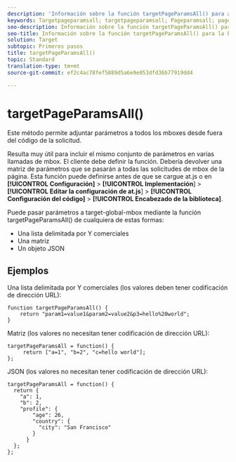 ```yaml
---
description: 'Información sobre la función targetPageParamsAll() para at.js. '
keywords: Targetpageparamsall; targetpageparamsall; Pageparamsall; pageparamsall; page params; parámetros de página; at. js; funciones; function
seo-description: Información sobre la función targetPageParamsAll() para la biblioteca JavaScript at.js de Adobe Target.
seo-title: Información sobre la función targetPageParamsAll() para la biblioteca JavaScript at.js de Adobe Target.
solution: Target
subtopic: Primeros pasos
title: targetPageParamsAll()
topic: Standard
translation-type: tm+mt
source-git-commit: ef2c4ac78fef5889d5a6e9e053dfd36b77919dd4

---
```



# targetPageParamsAll()

Este método permite adjuntar parámetros a todos los mboxes desde fuera del código de la solicitud.

Resulta muy útil para incluir el mismo conjunto de parámetros en varias llamadas de mbox. El cliente debe definir la función. Debería devolver una matriz de parámetros que se pasarán a todas las solicitudes de mbox de la página. Esta función puede definirse antes de que se cargue at.js o en **[!UICONTROL Configuración]** &gt; **[!UICONTROL Implementación**] &gt; **[!UICONTROL Editar la configuración de at.js**] &gt; **[!UICONTROL Configuración del código]** &gt; **[!UICONTROL Encabezado de la biblioteca]**.

Puede pasar parámetros a target-global-mbox mediante la función targetPageParamsAll() de cualquiera de estas formas:

* Una lista delimitada por Y comerciales
* Una matriz
* Un objeto JSON

## Ejemplos

Una lista delimitada por Y comerciales (los valores deben tener codificación de dirección URL):

```
function targetPageParamsAll() { 
    return "param1=value1&param2=value2&p3=hello%20world"; 
}
```

Matriz (los valores no necesitan tener codificación de dirección URL):

```
targetPageParamsAll = function() { 
     return ["a=1", "b=2", "c=hello world"]; 
};
```

JSON (los valores no necesitan tener codificación de dirección URL):

```
targetPageParamsAll = function() { 
  return { 
    "a": 1, 
    "b": 2, 
    "profile": { 
        "age": 26, 
        "country": { 
          "city": "San Francisco" 
        } 
      } 
  }; 
};
```
